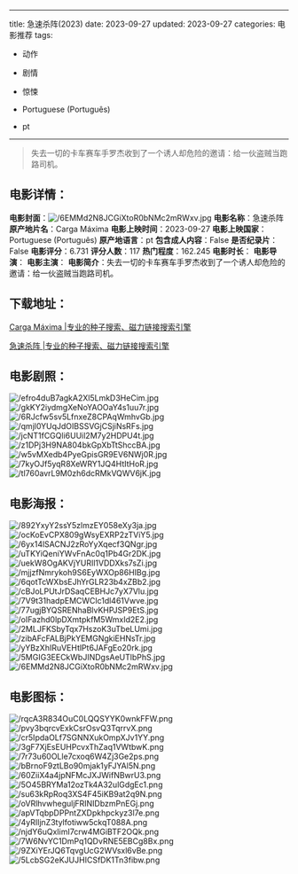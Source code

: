 
---
title: 急速杀阵(2023)
date: 2023-09-27
updated: 2023-09-27
categories: 电影推荐
tags:
- 动作
- 剧情
- 惊悚

- Portuguese (Português)
- pt
---


> 失去一切的卡车赛车手罗杰收到了一个诱人却危险的邀请：给一伙盗贼当跑路司机。

## **电影详情**：

**电影封面**：<img src="https://image.tmdb.org/t/p/w200/6EMMd2N8JCGiXtoR0bNMc2mRWxv.jpg" alt="/6EMMd2N8JCGiXtoR0bNMc2mRWxv.jpg" title="/6EMMd2N8JCGiXtoR0bNMc2mRWxv.jpg">
**电影名称**：急速杀阵
**原产地片名**：Carga Máxima
**电影上映时间**：2023-09-27
**电影上映国家**：Portuguese (Português)
**原产地语言**：pt
**包含成人内容**：False
**是否纪录片**：False
**电影评分**：6.731
**评分人数**：117
**热门程度**：162.245
**电影时长**：
**电影导演**：
**电影主演**：
**电影简介**：失去一切的卡车赛车手罗杰收到了一个诱人却危险的邀请：给一伙盗贼当跑路司机。

## **下载地址**：
[Carga Máxima |专业的种子搜索、磁力链接搜索引擎](https://movie.amd794.com:2083/?search=Carga%20M%C3%A1xima&ordering=&mode=match_phrase&page_size=10&page=1)

[急速杀阵 |专业的种子搜索、磁力链接搜索引擎](https://movie.amd794.com:2083/?search=%E6%80%A5%E9%80%9F%E6%9D%80%E9%98%B5&ordering=&mode=match_phrase&page_size=10&page=1)
 

## **电影剧照**：
<img src="https://image.tmdb.org/t/p/original/efro4duB7agkA2Xl5LmkD3HeCim.jpg" alt="/efro4duB7agkA2Xl5LmkD3HeCim.jpg" title="/efro4duB7agkA2Xl5LmkD3HeCim.jpg"><img src="https://image.tmdb.org/t/p/original/gkKY2iydmgXeNoYAOOaY4s1uu7r.jpg" alt="/gkKY2iydmgXeNoYAOOaY4s1uu7r.jpg" title="/gkKY2iydmgXeNoYAOOaY4s1uu7r.jpg"><img src="https://image.tmdb.org/t/p/original/6RJcfw5sv5LfnxeZ8CPAqWmhvGb.jpg" alt="/6RJcfw5sv5LfnxeZ8CPAqWmhvGb.jpg" title="/6RJcfw5sv5LfnxeZ8CPAqWmhvGb.jpg"><img src="https://image.tmdb.org/t/p/original/qmjl0YUqJdOIBSSVGjCSjiNsRFs.jpg" alt="/qmjl0YUqJdOIBSSVGjCSjiNsRFs.jpg" title="/qmjl0YUqJdOIBSSVGjCSjiNsRFs.jpg"><img src="https://image.tmdb.org/t/p/original/jcNT1fCGQli6UUil2M7y2HDPU4t.jpg" alt="/jcNT1fCGQli6UUil2M7y2HDPU4t.jpg" title="/jcNT1fCGQli6UUil2M7y2HDPU4t.jpg"><img src="https://image.tmdb.org/t/p/original/z1DPj3H9NA804bkGpXbTtShccBA.jpg" alt="/z1DPj3H9NA804bkGpXbTtShccBA.jpg" title="/z1DPj3H9NA804bkGpXbTtShccBA.jpg"><img src="https://image.tmdb.org/t/p/original/w5vMXedb4PyeGpisGR9EV6NWj0R.jpg" alt="/w5vMXedb4PyeGpisGR9EV6NWj0R.jpg" title="/w5vMXedb4PyeGpisGR9EV6NWj0R.jpg"><img src="https://image.tmdb.org/t/p/original/7kyOJf5yqR8XeWRY1JQ4HtItHoR.jpg" alt="/7kyOJf5yqR8XeWRY1JQ4HtItHoR.jpg" title="/7kyOJf5yqR8XeWRY1JQ4HtItHoR.jpg"><img src="https://image.tmdb.org/t/p/original/tl760avrL9M0zh6dcRMkVQWV6jK.jpg" alt="/tl760avrL9M0zh6dcRMkVQWV6jK.jpg" title="/tl760avrL9M0zh6dcRMkVQWV6jK.jpg">

## **电影海报**：
<img src="https://image.tmdb.org/t/p/original/892YxyY2ssY5zlmzEY058eXy3ja.jpg" alt="/892YxyY2ssY5zlmzEY058eXy3ja.jpg" title="/892YxyY2ssY5zlmzEY058eXy3ja.jpg"><img src="https://image.tmdb.org/t/p/original/ocKoEvCPX809gWsyEXRP2zTViY5.jpg" alt="/ocKoEvCPX809gWsyEXRP2zTViY5.jpg" title="/ocKoEvCPX809gWsyEXRP2zTViY5.jpg"><img src="https://image.tmdb.org/t/p/original/6yx14lSACNJ2zRoYyXqecf3QNgr.jpg" alt="/6yx14lSACNJ2zRoYyXqecf3QNgr.jpg" title="/6yx14lSACNJ2zRoYyXqecf3QNgr.jpg"><img src="https://image.tmdb.org/t/p/original/uTKYiQeniYWvFnAc0q1Pb4Gr2DK.jpg" alt="/uTKYiQeniYWvFnAc0q1Pb4Gr2DK.jpg" title="/uTKYiQeniYWvFnAc0q1Pb4Gr2DK.jpg"><img src="https://image.tmdb.org/t/p/original/uekW8OgAKVjYURIl1VDDXks7sZi.jpg" alt="/uekW8OgAKVjYURIl1VDDXks7sZi.jpg" title="/uekW8OgAKVjYURIl1VDDXks7sZi.jpg"><img src="https://image.tmdb.org/t/p/original/mjjzfNmrykoh9S6EyWXOp86HIBg.jpg" alt="/mjjzfNmrykoh9S6EyWXOp86HIBg.jpg" title="/mjjzfNmrykoh9S6EyWXOp86HIBg.jpg"><img src="https://image.tmdb.org/t/p/original/6qotTcWXbsEJhYrGLR23b4xZBb2.jpg" alt="/6qotTcWXbsEJhYrGLR23b4xZBb2.jpg" title="/6qotTcWXbsEJhYrGLR23b4xZBb2.jpg"><img src="https://image.tmdb.org/t/p/original/cBJoLPUtJrDSaqCEBHJc7yX7Vlu.jpg" alt="/cBJoLPUtJrDSaqCEBHJc7yX7Vlu.jpg" title="/cBJoLPUtJrDSaqCEBHJc7yX7Vlu.jpg"><img src="https://image.tmdb.org/t/p/original/7V9t31hadpEMCWClc1dl461Vwve.jpg" alt="/7V9t31hadpEMCWClc1dl461Vwve.jpg" title="/7V9t31hadpEMCWClc1dl461Vwve.jpg"><img src="https://image.tmdb.org/t/p/original/77ugjBYQSRENhaBlvKHPJSP9EtS.jpg" alt="/77ugjBYQSRENhaBlvKHPJSP9EtS.jpg" title="/77ugjBYQSRENhaBlvKHPJSP9EtS.jpg"><img src="https://image.tmdb.org/t/p/original/oIFazhd0lpDXmtpkfM5WmxId2E2.jpg" alt="/oIFazhd0lpDXmtpkfM5WmxId2E2.jpg" title="/oIFazhd0lpDXmtpkfM5WmxId2E2.jpg"><img src="https://image.tmdb.org/t/p/original/2MLJFKSbyTqx7HszoK3uTbeLUmi.jpg" alt="/2MLJFKSbyTqx7HszoK3uTbeLUmi.jpg" title="/2MLJFKSbyTqx7HszoK3uTbeLUmi.jpg"><img src="https://image.tmdb.org/t/p/original/zibAFcFALBjPkYEMGNgkiEHNsTr.jpg" alt="/zibAFcFALBjPkYEMGNgkiEHNsTr.jpg" title="/zibAFcFALBjPkYEMGNgkiEHNsTr.jpg"><img src="https://image.tmdb.org/t/p/original/yYBzXhIRuVEHtlPt6JAFgEo20rk.jpg" alt="/yYBzXhIRuVEHtlPt6JAFgEo20rk.jpg" title="/yYBzXhIRuVEHtlPt6JAFgEo20rk.jpg"><img src="https://image.tmdb.org/t/p/original/5MGIG3EECkWbJINDgsAeUTlbPhS.jpg" alt="/5MGIG3EECkWbJINDgsAeUTlbPhS.jpg" title="/5MGIG3EECkWbJINDgsAeUTlbPhS.jpg"><img src="https://image.tmdb.org/t/p/original/6EMMd2N8JCGiXtoR0bNMc2mRWxv.jpg" alt="/6EMMd2N8JCGiXtoR0bNMc2mRWxv.jpg" title="/6EMMd2N8JCGiXtoR0bNMc2mRWxv.jpg">

## **电影图标**：
<img src="https://image.tmdb.org/t/p/original/rqcA3R834OuC0LQQSYYK0wnkFFW.png" alt="/rqcA3R834OuC0LQQSYYK0wnkFFW.png" title="/rqcA3R834OuC0LQQSYYK0wnkFFW.png"><img src="https://image.tmdb.org/t/p/original/pvy3bqrcvExkCsrOsvQ3TqrrvX.png" alt="/pvy3bqrcvExkCsrOsvQ3TqrrvX.png" title="/pvy3bqrcvExkCsrOsvQ3TqrrvX.png"><img src="https://image.tmdb.org/t/p/original/cr5IpdaOLf7SGNNXukOmpXJv1YY.png" alt="/cr5IpdaOLf7SGNNXukOmpXJv1YY.png" title="/cr5IpdaOLf7SGNNXukOmpXJv1YY.png"><img src="https://image.tmdb.org/t/p/original/3gF7XjEsEUHPcvxThZaq1VWtbwK.png" alt="/3gF7XjEsEUHPcvxThZaq1VWtbwK.png" title="/3gF7XjEsEUHPcvxThZaq1VWtbwK.png"><img src="https://image.tmdb.org/t/p/original/7r73u60OLle7cxoq6W4Zj3Ge2ps.png" alt="/7r73u60OLle7cxoq6W4Zj3Ge2ps.png" title="/7r73u60OLle7cxoq6W4Zj3Ge2ps.png"><img src="https://image.tmdb.org/t/p/original/bBrnoF9ztLBo90mjak1yFJYAl5N.png" alt="/bBrnoF9ztLBo90mjak1yFJYAl5N.png" title="/bBrnoF9ztLBo90mjak1yFJYAl5N.png"><img src="https://image.tmdb.org/t/p/original/60ZiiX4a4jpNFMcJXJWifNBwrU3.png" alt="/60ZiiX4a4jpNFMcJXJWifNBwrU3.png" title="/60ZiiX4a4jpNFMcJXJWifNBwrU3.png"><img src="https://image.tmdb.org/t/p/original/5O45BRYMa12ozTk4A32ulGdgEc1.png" alt="/5O45BRYMa12ozTk4A32ulGdgEc1.png" title="/5O45BRYMa12ozTk4A32ulGdgEc1.png"><img src="https://image.tmdb.org/t/p/original/su63kRpRoq3XS4F45iKB9at2q9N.png" alt="/su63kRpRoq3XS4F45iKB9at2q9N.png" title="/su63kRpRoq3XS4F45iKB9at2q9N.png"><img src="https://image.tmdb.org/t/p/original/oVRlhvwheguljFRINIDbzmPnEGj.png" alt="/oVRlhvwheguljFRINIDbzmPnEGj.png" title="/oVRlhvwheguljFRINIDbzmPnEGj.png"><img src="https://image.tmdb.org/t/p/original/apVTqbpDPPntZXDpkhpckyz3l7e.png" alt="/apVTqbpDPPntZXDpkhpckyz3l7e.png" title="/apVTqbpDPPntZXDpkhpckyz3l7e.png"><img src="https://image.tmdb.org/t/p/original/4yRIljnZ3tylfotiww5ckqT088A.png" alt="/4yRIljnZ3tylfotiww5ckqT088A.png" title="/4yRIljnZ3tylfotiww5ckqT088A.png"><img src="https://image.tmdb.org/t/p/original/njdY6uQxIimI7crw4MGiBTF2OQk.png" alt="/njdY6uQxIimI7crw4MGiBTF2OQk.png" title="/njdY6uQxIimI7crw4MGiBTF2OQk.png"><img src="https://image.tmdb.org/t/p/original/7W6NvYC1DmPq1QDvRNE5EBCg8Bx.png" alt="/7W6NvYC1DmPq1QDvRNE5EBCg8Bx.png" title="/7W6NvYC1DmPq1QDvRNE5EBCg8Bx.png"><img src="https://image.tmdb.org/t/p/original/9ZXiYErJQ6TqvgUcG2WVsxl6vBe.png" alt="/9ZXiYErJQ6TqvgUcG2WVsxl6vBe.png" title="/9ZXiYErJQ6TqvgUcG2WVsxl6vBe.png"><img src="https://image.tmdb.org/t/p/original/5LcbSG2eKJUJHICSfDK1Tn3fibw.png" alt="/5LcbSG2eKJUJHICSfDK1Tn3fibw.png" title="/5LcbSG2eKJUJHICSfDK1Tn3fibw.png">
